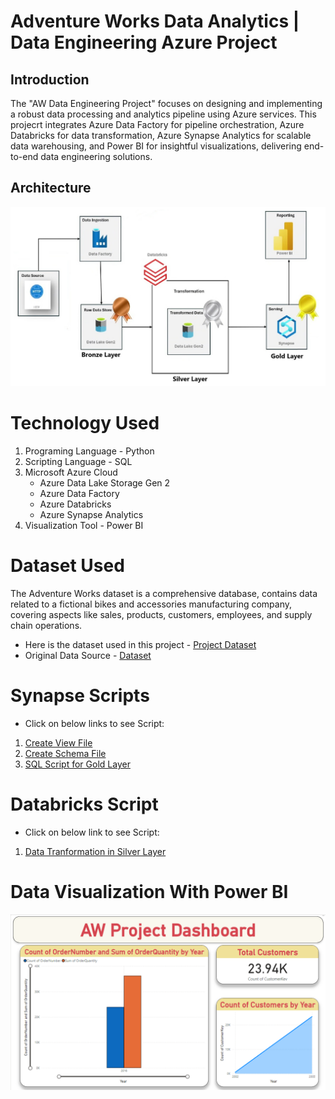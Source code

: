 # Adventure Works Data Analytics | Data Engineering Azure Project

## Introduction
The "AW Data Engineering Project" focuses on designing and implementing a robust data processing and analytics pipeline using Azure services. This projecrt integrates Azure Data Factory for pipeline orchestration, Azure Databricks for data transformation, Azure Synapse Analytics for scalable data warehousing, and Power BI for insightful visualizations, delivering end-to-end data engineering solutions.

## Architecture
![Project Architecture](AW_Project_Diagram.jpg)

# Technology Used
1. Programing Language - Python
2. Scripting Language - SQL
3. Microsoft Azure Cloud
   - Azure Data Lake Storage Gen 2
   - Azure Data Factory
   - Azure Databricks
   - Azure Synapse Analytics
5. Visualization Tool - Power BI

# Dataset Used
The Adventure Works dataset is a comprehensive database, contains data related to a fictional bikes and accessories manufacturing company, covering aspects like sales, products, customers, employees, and supply chain operations.

- Here is the dataset used in this project - [Project Dataset](https://github.com/Suranjan-Dey/AW-Data-Engineering-Project/tree/main/Dataset)
- Original Data Source - [Dataset](https://www.kaggle.com/datasets/ukveteran/adventure-works/data?select=AdventureWorks_Product_Categories.csv)

# Synapse Scripts
- Click on below links to see Script:
1. [Create View File](SQL-Scripts/AW_Create_View.sql)
2. [Create Schema File](SQL-Scripts/Create_Schema.sql)
3. [SQL Script for Gold Layer](SQL-Scripts/SQL_Script.sql)

# Databricks Script
- Click on below link to see Script:
1. [Data Tranformation in Silver Layer](AW-Data-Engineering-Project/AW_Databricks_Notebook.ipynb)

# Data Visualization With Power BI
![Visualization](AW_PowerBI.jpg)
